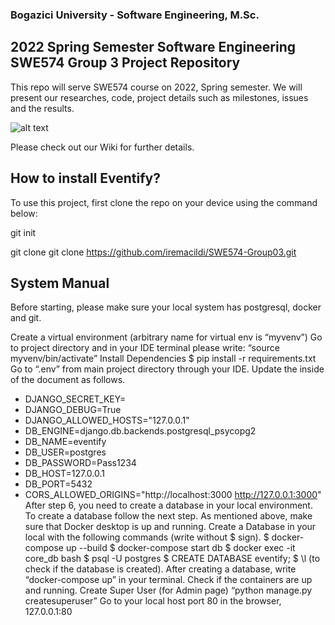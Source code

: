 
### Bogazici University - Software Engineering, M.Sc.

## 2022 Spring Semester Software Engineering SWE574 Group 3 Project Repository

This repo will serve SWE574 course on 2022, Spring semester. 
We will present our researches, code, project details such as milestones, issues and the results.

![alt text](https://gfycat.com/indolentvalidiberianlynx  "Demo")

Please check out our Wiki for further details.


## How to install Eventify?

To use this project, first clone the repo on your device using the command below:

git init

git clone git clone https://github.com/iremacildi/SWE574-Group03.git

## System Manual

Before starting, please make sure your local system has postgresql, docker and git.

Create a virtual environment (arbitrary name for virtual env is “myvenv”)
Go to project directory and in your IDE terminal please write: “source myvenv/bin/activate”
Install Dependencies $ pip install -r requirements.txt
Go to “.env” from main project directory through your IDE. Update the inside of the document as follows.
 * DJANGO_SECRET_KEY= <your django secret key>
 * DJANGO_DEBUG=True
 * DJANGO_ALLOWED_HOSTS="127.0.0.1"
 * DB_ENGINE=django.db.backends.postgresql_psycopg2
 * DB_NAME=eventify
 * DB_USER=postgres
 * DB_PASSWORD=Pass1234
 * DB_HOST=127.0.0.1
 * DB_PORT=5432
 * CORS_ALLOWED_ORIGINS="http://localhost:3000 http://127.0.0.1:3000"
After step 6, you need to create a database in your local environment. To create a database follow the next step. As mentioned above, make sure that Docker desktop is up and running.
Create a Database in your local with the following commands (write without $ sign).
$ docker-compose up --build
$ docker-compose start db 
$ docker exec -it core_db bash
$ psql -U postgres
$ CREATE DATABASE eventify;
$ \l  (to check if the database is created).
After creating a database, write “docker-compose up” in your terminal. Check if the containers are up and running.
Create Super User (for Admin page) “python manage.py createsuperuser”
Go to your local host port 80 in the browser, 127.0.0.1:80
